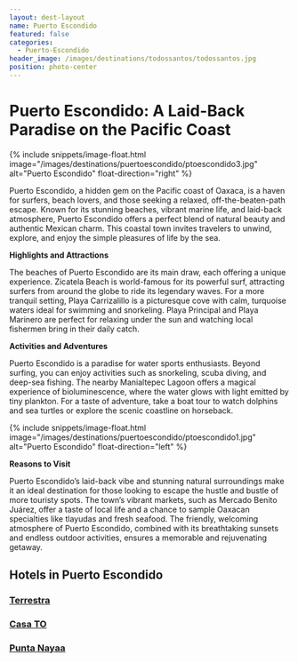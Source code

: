 ```yaml
---
layout: dest-layout
name: Puerto Escondido
featured: false
categories:
  - Puerto-Escondido
header_image: /images/destinations/todossantos/todossantos.jpg
position: photo-center
---
```

# **Puerto Escondido: A Laid-Back Paradise on the Pacific Coast**

{% include snippets/image-float.html image="/images/destinations/puertoescondido/ptoescondido3.jpg" alt="Puerto Escondido" float-direction="right" %}

Puerto Escondido, a hidden gem on the Pacific coast of Oaxaca, is a haven for surfers, beach lovers, and those seeking a relaxed, off-the-beaten-path escape. Known for its stunning beaches, vibrant marine life, and laid-back atmosphere, Puerto Escondido offers a perfect blend of natural beauty and authentic Mexican charm. This coastal town invites travelers to unwind, explore, and enjoy the simple pleasures of life by the sea.

**Highlights and Attractions**

The beaches of Puerto Escondido are its main draw, each offering a unique experience. Zicatela Beach is world-famous for its powerful surf, attracting surfers from around the globe to ride its legendary waves. For a more tranquil setting, Playa Carrizalillo is a picturesque cove with calm, turquoise waters ideal for swimming and snorkeling. Playa Principal and Playa Marinero are perfect for relaxing under the sun and watching local fishermen bring in their daily catch.

**Activities and Adventures**

Puerto Escondido is a paradise for water sports enthusiasts. Beyond surfing, you can enjoy activities such as snorkeling, scuba diving, and deep-sea fishing. The nearby Manialtepec Lagoon offers a magical experience of bioluminescence, where the water glows with light emitted by tiny plankton. For a taste of adventure, take a boat tour to watch dolphins and sea turtles or explore the scenic coastline on horseback.

{% include snippets/image-float.html image="/images/destinations/puertoescondido/ptoescondido1.jpg" alt="Puerto Escondido" float-direction="left" %}

**Reasons to Visit**

Puerto Escondido’s laid-back vibe and stunning natural surroundings make it an ideal destination for those looking to escape the hustle and bustle of more touristy spots. The town’s vibrant markets, such as Mercado Benito Juárez, offer a taste of local life and a chance to sample Oaxacan specialties like tlayudas and fresh seafood. The friendly, welcoming atmosphere of Puerto Escondido, combined with its breathtaking sunsets and endless outdoor activities, ensures a memorable and rejuvenating getaway.

## Hotels in Puerto Escondido

<section class='grid'>
<div class="col-3_sm-4_xs-6 padded-1">
    <a href="/hotels/terrestre">
        <div class="bg-image square" style="background-image:url('/images/hotels/terrestre/terrestre2.png')">  </div>
        <h3 class='center'>Terrestra</h3>        
    </a>  
</div>

<div class="col-3_sm-4_xs-6 padded-1">
    <a href="/hotels/casato">
        <div class="bg-image square" style="background-image:url('/images/hotels/casato/casato1.jpg')"></div>
        <h3 class='center'>Casa TO</h3>        
    </a>  
</div>

<div class="col-3_sm-4_xs-6 padded-1">
    <a href="/hotels/puntanayaa">
        <div class="bg-image square" style="background-image:url('/images/hotels/puntanayaa/puntanayaa1.jpg')"></div>
        <h3 class='center'>Punta Nayaa</h3>        
    </a>  
</div>

</section>